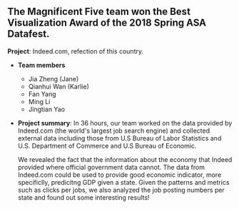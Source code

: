
## The Magnificent Five team won the Best Visualization Award of the 2018 Spring ASA Datafest.


**Project**: Indeed.com, refection of this country. 
  
+ **Team members**
	+ Jia Zheng (Jane)
	+ Qianhui Wan (Karlie)
	+ Fan Yang
	+ Ming Li
	+ Jingtian Yao

 
+ **Project summary**: In 36 hours, our team worked on the data provided by Indeed.com (the world's largest job search engine) and collected external data including those from U.S Bureau of Labor Statistics and U.S. Department of Commerce and U.S Bureau of Economic. 
	
	We revealed the fact that the information about the economy that Indeed provided where official government data cannot. The data from Indeed.com could be used to provide good economic indicator, more specificlly, predicitng GDP given a state. 
	Given the patterns and metrics such as clicks per jobs, we also analyzed the job posting numbers per state and found out some interesting results! 